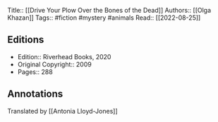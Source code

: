 Title:: [[Drive Your Plow Over the Bones of the Dead]]
Authors:: [[Olga Khazan]]
Tags:: #fiction #mystery #animals
Read:: [[2022-08-25]]

## Editions
- Edition:: Riverhead Books, 2020
- Original Copyright:: 2009
- Pages:: 288

## Annotations

Translated by [[Antonia Lloyd-Jones]]